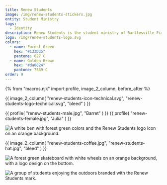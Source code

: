 ```yaml
---
title: Renew Students
image: /img/renew-students-stickers.jpg
entity: Student Ministry
tags:
  - Identity
description: Renew Students is the student ministry of Bartlesville First Baptist Church.
logo: /img/renew-students-logo.svg
colors:
  - name: Forest Green
    hex: "#133D35"
    pantone: 627 C
  - name: Golden Brown
    hex: "#da8824"
    pantone: 7569 C
order: 9
---
```


{% from "macros.njk" import profile, image_2_column, before_after %}

{{ image_2_column(
  "renew-students-icon-technical.svg",
  "renew-students-logo-technical.svg",
  "bleed"
) }}

<section class="grid squeeze col-3 gap-3">
{{ profile(
  "renew-students-male.jpg", 
  "Barret"
) }}
{{ profile(
  "renew-students-female.jpg", 
  "Julia"
) }}
</section>

![A white ben with forest green colors and the Renew Students logo icon on an orange background.](/img/renew-students-pen.jpg)

{{ image_2_column(
  "renew-students-coffee.jpg",
  "renew-students-hat.jpg",
  "bleed"
) }}

![A forest green skateboard with white wheels on an orange background, with a logo design on the bottom.](/img/renew-students-skateboard.jpg)

![A group of students enjoying the outdoors branded with the Renew Students mark.](/img/renew-students-hero.jpg)